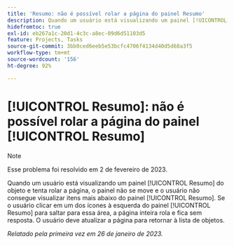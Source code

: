 ```yaml
---
title: 'Resumo: não é possível rolar a página do painel Resumo'
description: Quando um usuário está visualizando um painel [!UICONTROL Resumo] do objeto e tenta rolar a página, o painel não se move e o usuário não consegue visualizar itens mais abaixo do painel [!UICONTROL Resumo]. Se o usuário clicar em um dos ícones à esquerda do painel [!UICONTROL Resumo] para saltar para essa área, a página inteira rola e fica sem resposta. O usuário deve atualizar a página para retornar à lista.
hidefromtoc: true
exl-id: eb267a1c-20d1-4c3c-a8ec-09d6d51103d5
feature: Projects, Tasks
source-git-commit: 3bb0ced6eeb5e53bcfc4706f4134d40d5d68a3f5
workflow-type: tm+mt
source-wordcount: '156'
ht-degree: 92%

---
```


# [!UICONTROL Resumo]: não é possível rolar a página do painel [!UICONTROL Resumo]

>[!NOTE]
>
>Esse problema foi resolvido em 2 de fevereiro de 2023.

Quando um usuário está visualizando um painel [!UICONTROL Resumo] do objeto e tenta rolar a página, o painel não se move e o usuário não consegue visualizar itens mais abaixo do painel [!UICONTROL Resumo]. Se o usuário clicar em um dos ícones à esquerda do painel [!UICONTROL Resumo] para saltar para essa área, a página inteira rola e fica sem resposta. O usuário deve atualizar a página para retornar à lista de objetos.

_Relatado pela primeira vez em 26 de janeiro de 2023._
